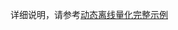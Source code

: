 详细说明，请参考[动态离线量化完整示例](https://www.paddlepaddle.org.cn/lite/develop/quick_start/quant_post_dynamic_demo.html)
